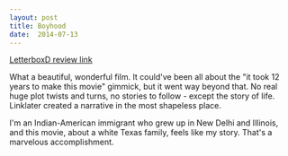 ```yaml
---
layout: post
title: Boyhood 
date:  2014-07-13 
---
```

 
[LetterboxD review link](http://letterboxd.com/samarthbhaskar/film/boyhood/)

 What a beautiful, wonderful film. It could've been all about the "it took 12 years to make this movie" gimmick, but it went way beyond that. No real huge plot twists and turns, no stories to follow - except the story of life. Linklater created a narrative in the most shapeless place. 

I'm an Indian-American immigrant who grew up in New Delhi and Illinois, and this movie, about a white Texas family, feels like my story. That's a marvelous accomplishment.
